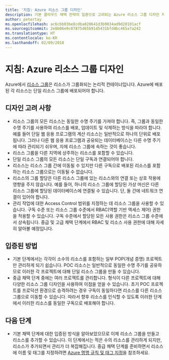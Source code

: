 ```yaml
---
title: '지침: Azure 리소스 그룹 디자인'
description: 기본 클라우드 채택 전략의 일환으로 고려되는 Azure 리소스 그룹 디자인 지침
author: petertay
ms.openlocfilehash: ac6cbb03be8cdba020641d3b9034ad9d20101acf
ms.sourcegitcommit: 2e8b06e9c07875d65b91d5431bfd4bc465a7a242
ms.translationtype: HT
ms.contentlocale: ko-KR
ms.lasthandoff: 02/09/2018
---
```

# <a name="guidance-azure-resource-group-design"></a>지침: Azure 리소스 그룹 디자인

Azure에서 [리소스 그룹](https://docs.microsoft.com/azure/azure-resource-manager/resource-group-overview#resource-groups)은 리소스가 그룹화되는 논리적 컨테이너입니다. Azure에 배포된 각 리소스는 단일 리소스 그룹에 배포되어야 합니다.

## <a name="design-considerations"></a>디자인 고려 사항

- 리소스 그룹의 모든 리소스는 동일한 수명 주기를 가져야 합니다. 즉, 그룹과 동일한 수명 주기를 사용하여 리소스를 배포, 업데이트 및 삭제하는 방식을 따라야 합니다. 예를 들어 단일 웹 응용 프로그램의 계산 리소스는 일반적으로 하나의 단위로 배포됩니다. 그러나 다른 웹 응용 프로그램과 공유되는 데이터베이스는 다른 수명 주기에 따라 관리되기 쉬우며, 자체 리소스 그룹에 속하는 것이 좋습니다.
- 리소스 그룹을 다른 지역에 상주하는 리소스를 포함할 수 있습니다.
- 단일 리소스 그룹의 모든 리소스는 단일 구독과 연결되어야 합니다. 
- 리소스는 리소스 그룹 간에 이동될 수 있지만 다른 구독으로 배포된 리소스를 포함하는 리소스 그룹으로는 이동될 수 없습니다.
- 리소스의 그룹 할당은 다른 리소스 그룹에 있는 리소스와의 연결 또는 상호 작용에 영향을 주지 않습니다. 예를 들어, 하나의 리소스 그룹에 할당된 가상 머신은 다른 리소스 그룹에 할당된 데이터베이스에 연결될 수 있습니다. 단, 둘 간에 네트워크 연결이 있어야 합니다.
- 관리 작업에 대한 Access Control 범위를 지정하는 데 리소스 그룹을 사용할 수 있습니다. 구독 수준 또는 리소스 그룹 수준에서 RBAC(역할 기반 액세스 제어) 권한을 적용할 수 있습니다. 구독 수준에서 할당된 모든 사용 권한은 리소스 그룹 수준에서 상속됩니다. 중급 및 고급 채택 단계에서 RBAC 및 리소스 사용 권한에 대해 자세히 알아볼 예정입니다.

## <a name="proven-practices"></a>입증된 방법

- 기본 단계에서는 각각이 소수의 리소스를 포함하는 일부 POP(개념 증명) 프로젝트만 관리하게 되기 쉽습니다. POC 리소스는 일반적으로 동일한 수명 주기를 공유하므로 이러한 각 프로젝트에 대해 단일 리소스 그룹을 만들 수 있습니다.
- 중급 채택 단계 중에는 여러 프로젝트를 관리합니다. 형식이 다른 프로젝트에 대해 다양한 리소스 그룹 디자인을 사용하여 이점을 얻을 수 있습니다. 초기 POC 프로젝트를 프로덕션 환경으로 승격하려는 경우 구독이 동일하다면 리소스를 다른 리소스 그룹으로 이동할 수 있습니다. 따라서 향후 리소스를 인식할 수 있도록 이러한 단계에서 이러한 리소스를 동일한 구독으로 배포해야 합니다.

## <a name="next-steps"></a>다음 단계

* 기본 채택 단계에 대한 입증된 방식을 알아보았으므로 이제 리소스 그룹을 만들고 리소스를 추가할 수 있습니다. 이 단계에서는 적은 수의 리소스를 관리하게 되지만, 리소스가 추가되면서 관리가 더 복잡해집니다. 중급 채택 단계를 준비하면서 리소스에 이름 및 태그를 지정하려면 [Azure 명명 규칙 및 태그 지정](/azure/architecture/best-practices/naming-conventions?toc=/azure/architecture/cloud-adoption-guide/toc.json)을 참조하세요.
